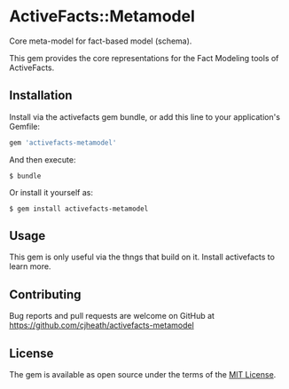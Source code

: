 # ActiveFacts::Metamodel

Core meta-model for fact-based model (schema).

This gem provides the core representations for the Fact Modeling tools of ActiveFacts.

## Installation

Install via the activefacts gem bundle, or add this line to your application's Gemfile:

```ruby
gem 'activefacts-metamodel'
```

And then execute:

    $ bundle

Or install it yourself as:

    $ gem install activefacts-metamodel

## Usage

This gem is only useful via the thngs that build on it.
Install activefacts to learn more.

## Contributing

Bug reports and pull requests are welcome on GitHub at https://github.com/cjheath/activefacts-metamodel

## License

The gem is available as open source under the terms of the [MIT License](http://opensource.org/licenses/MIT).

